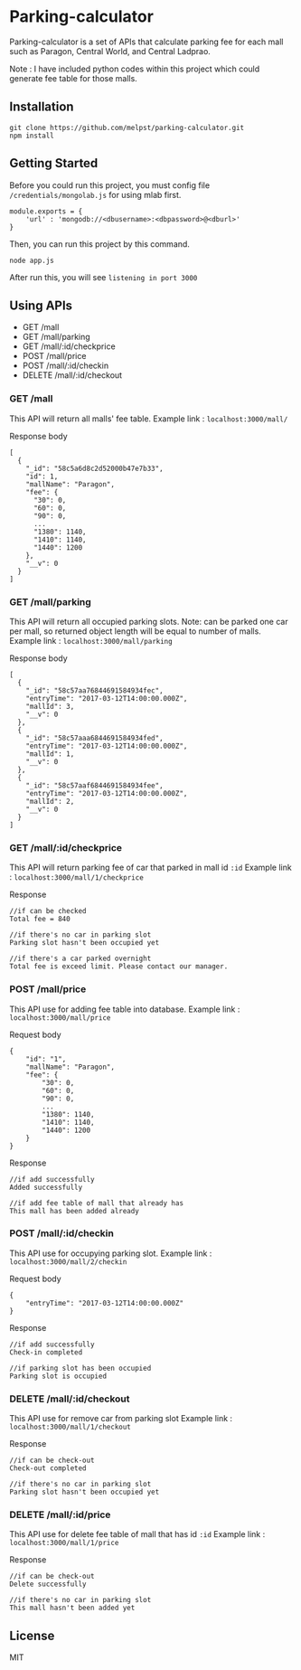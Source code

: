 # Parking-calculator

Parking-calculator is a set of APIs that calculate parking fee for each mall such as Paragon, Central World, and Central Ladprao.

Note : I have included python codes within this project which could generate fee table for those malls.

## Installation
```
git clone https://github.com/melpst/parking-calculator.git
npm install
```

## Getting Started
Before you could run this project, you must config file `/credentials/mongolab.js` for using mlab first.
```
module.exports = {
	'url' : 'mongodb://<dbusername>:<dbpassword>@<dburl>'
}
```
Then, you can run this project by this command.
```
node app.js
```
After run this, you will see `listening in port 3000`

## Using APIs
  - GET /mall
  - GET /mall/parking
  - GET /mall/:id/checkprice
  - POST /mall/price
  - POST /mall/:id/checkin
  - DELETE /mall/:id/checkout

### GET /mall
This API will return all malls' fee table.
Example link : `localhost:3000/mall/`

Response body
```
[
  {
    "_id": "58c5a6d8c2d52000b47e7b33",
    "id": 1,
    "mallName": "Paragon",
    "fee": {
      "30": 0,
      "60": 0,
      "90": 0,
      ...
      "1380": 1140,
      "1410": 1140,
      "1440": 1200
    },
    "__v": 0
  }
]
```

### GET /mall/parking
This API will return all occupied parking slots.
Note: can be parked one car per mall, so returned object length will be equal to number of malls.
Example link : `localhost:3000/mall/parking`

Response body
```
[
  {
    "_id": "58c57aa76844691584934fec",
    "entryTime": "2017-03-12T14:00:00.000Z",
    "mallId": 3,
    "__v": 0
  },
  {
    "_id": "58c57aaa6844691584934fed",
    "entryTime": "2017-03-12T14:00:00.000Z",
    "mallId": 1,
    "__v": 0
  },
  {
    "_id": "58c57aaf6844691584934fee",
    "entryTime": "2017-03-12T14:00:00.000Z",
    "mallId": 2,
    "__v": 0
  }
]
```

### GET /mall/:id/checkprice
This API will return parking fee of car that parked in mall id `:id`
Example link : `localhost:3000/mall/1/checkprice`

Response
```
//if can be checked
Total fee = 840

//if there's no car in parking slot
Parking slot hasn't been occupied yet

//if there's a car parked overnight
Total fee is exceed limit. Please contact our manager.
```

### POST /mall/price
This API use for adding fee table into database.
Example link : `localhost:3000/mall/price`

Request body
```
{
	"id": "1",
	"mallName": "Paragon",
	"fee": {
		"30": 0,
		"60": 0,
		"90": 0,
	    ...
		"1380": 1140,
		"1410": 1140,
		"1440": 1200
	}
}
```
Response
```
//if add successfully
Added successfully

//if add fee table of mall that already has
This mall has been added already
```

### POST /mall/:id/checkin
This API use for occupying parking slot.
Example link : `localhost:3000/mall/2/checkin`

Request body
```
{
	"entryTime": "2017-03-12T14:00:00.000Z"
}
```
Response
```
//if add successfully
Check-in completed

//if parking slot has been occupied
Parking slot is occupied
```

### DELETE /mall/:id/checkout
This API use for remove car from parking slot
Example link : `localhost:3000/mall/1/checkout`

Response
```
//if can be check-out
Check-out completed

//if there's no car in parking slot
Parking slot hasn't been occupied yet
```

### DELETE /mall/:id/price
This API use for delete fee table of mall that has id `:id`
Example link : `localhost:3000/mall/1/price`

Response
```
//if can be check-out
Delete successfully

//if there's no car in parking slot
This mall hasn't been added yet
```

License
----

MIT

